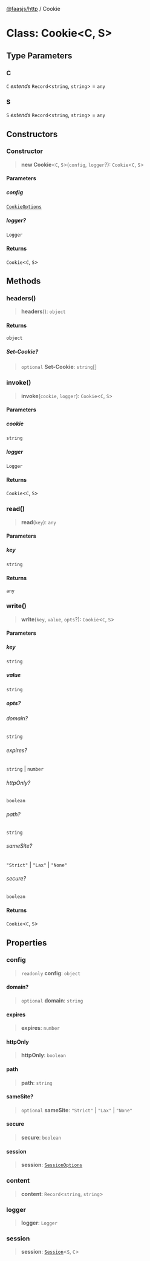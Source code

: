[@faasjs/http](../README.md) / Cookie

# Class: Cookie\<C, S\>

## Type Parameters

### C

`C` *extends* `Record`\<`string`, `string`\> = `any`

### S

`S` *extends* `Record`\<`string`, `string`\> = `any`

## Constructors

### Constructor

> **new Cookie**\<`C`, `S`\>(`config`, `logger`?): `Cookie`\<`C`, `S`\>

#### Parameters

##### config

[`CookieOptions`](../type-aliases/CookieOptions.md)

##### logger?

`Logger`

#### Returns

`Cookie`\<`C`, `S`\>

## Methods

### headers()

> **headers**(): `object`

#### Returns

`object`

##### Set-Cookie?

> `optional` **Set-Cookie**: `string`[]

### invoke()

> **invoke**(`cookie`, `logger`): `Cookie`\<`C`, `S`\>

#### Parameters

##### cookie

`string`

##### logger

`Logger`

#### Returns

`Cookie`\<`C`, `S`\>

### read()

> **read**(`key`): `any`

#### Parameters

##### key

`string`

#### Returns

`any`

### write()

> **write**(`key`, `value`, `opts`?): `Cookie`\<`C`, `S`\>

#### Parameters

##### key

`string`

##### value

`string`

##### opts?

###### domain?

`string`

###### expires?

`string` \| `number`

###### httpOnly?

`boolean`

###### path?

`string`

###### sameSite?

`"Strict"` \| `"Lax"` \| `"None"`

###### secure?

`boolean`

#### Returns

`Cookie`\<`C`, `S`\>

## Properties

### config

> `readonly` **config**: `object`

#### domain?

> `optional` **domain**: `string`

#### expires

> **expires**: `number`

#### httpOnly

> **httpOnly**: `boolean`

#### path

> **path**: `string`

#### sameSite?

> `optional` **sameSite**: `"Strict"` \| `"Lax"` \| `"None"`

#### secure

> **secure**: `boolean`

#### session

> **session**: [`SessionOptions`](../type-aliases/SessionOptions.md)

### content

> **content**: `Record`\<`string`, `string`\>

### logger

> **logger**: `Logger`

### session

> **session**: [`Session`](Session.md)\<`S`, `C`\>
